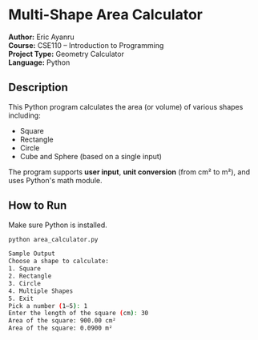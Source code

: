#  Multi-Shape Area Calculator

**Author:** Eric Ayanru  
**Course:** CSE110 – Introduction to Programming  
**Project Type:** Geometry Calculator  
**Language:** Python

##  Description

This Python program calculates the area (or volume) of various shapes including:
- Square
- Rectangle
- Circle
- Cube and Sphere (based on a single input)

The program supports **user input**, **unit conversion** (from cm² to m²), and uses Python's math module.

##  How to Run

Make sure Python is installed.

```bash
python area_calculator.py

Sample Output
Choose a shape to calculate:
1. Square
2. Rectangle
3. Circle
4. Multiple Shapes
5. Exit
Pick a number (1–5): 1
Enter the length of the square (cm): 30
Area of the square: 900.00 cm²
Area of the square: 0.0900 m²
